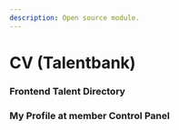 ```yaml
---
description: Open source module.
---
```


# CV \(Talentbank\)

### Frontend Talent Directory

### My Profile at member Control Panel

### 







